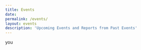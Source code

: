 ```yaml
---
title: Events
date:
permalink: /events/
layout: events
description: 'Upcoming Events and Reports from Past Events'
---
```

you